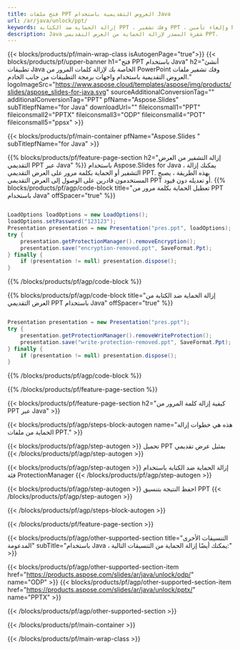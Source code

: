 ```yaml
---
title: فتح ملفات PPT العروض التقديمية باستخدام Java
url: /ar/java/unlock/ppt/
keywords: إزالة الحماية ضد الكتابة PPT ، وفك تشفير PPT ، وإلغاء تأمين PPT Presentation ، وإلغاء الحماية PPT
description: Java شفرة المصدر لإزالة الحماية من العرض التقديمي PPT.
---
```


{{< blocks/products/pf/main-wrap-class isAutogenPage="true">}}
{{< blocks/products/pf/upper-banner h1="فتح PPT باستخدام Java" h2="أنشئ تطبيقات Java الخاصة بك لإزالة كلمات المرور من PowerPoint وفك تشفير ملفات العروض التقديمية باستخدام واجهات برمجة التطبيقات من جانب الخادم." logoImageSrc="https://www.aspose.cloud/templates/aspose/img/products/slides/aspose_slides-for-java.svg" sourceAdditionalConversionTag="" additionalConversionTag="PPT" pfName="Aspose.Slides" subTitlepfName="for Java" downloadUrl="" fileiconsmall1="PPT" fileiconsmall2="PPTX" fileiconsmall3="ODP" fileiconsmall4="POT" fileiconsmall5="ppsx" >}}

{{< blocks/products/pf/main-container pfName="Aspose.Slides " subTitlepfName="for Java" >}}

{{% blocks/products/pf/feature-page-section  h2="إزالة التشفير من العرض التقديمي PPT عبر Java" %}}
باستخدام Aspose.Slides for Java ، يمكنك إزالة التشفير أو الحماية بكلمة مرور على العرض التقديمي PPT. بهذه الطريقة ، يصبح المستخدمون قادرين على الوصول إلى العرض التقديمي PPT أو تعديله دون قيود.
{{% blocks/products/pf/agp/code-block title="تعطيل الحماية بكلمة مرور من PPT باستخدام Java" offSpacer="true" %}}

```java

LoadOptions loadOptions = new LoadOptions();
loadOptions.setPassword("123123");
Presentation presentation = new Presentation("pres.ppt", loadOptions);
try {
    presentation.getProtectionManager().removeEncryption();
    presentation.save("encryption-removed.ppt", SaveFormat.Ppt);
} finally {
    if (presentation != null) presentation.dispose();
}
```

{{% /blocks/products/pf/agp/code-block %}}

{{% blocks/products/pf/agp/code-block title="إزالة الحماية ضد الكتابة من العرض التقديمي PPT باستخدام Java" offSpacer="true" %}}

```java

Presentation presentation = new Presentation("pres.ppt");
try {
    presentation.getProtectionManager().removeWriteProtection();
    presentation.save("write-protection-removed.ppt", SaveFormat.Ppt);
} finally {
    if (presentation != null) presentation.dispose();
}
```

{{% /blocks/products/pf/agp/code-block %}}

{{% /blocks/products/pf/feature-page-section %}}

{{< blocks/products/pf/feature-page-section  h2="كيفية إزالة كلمة المرور من PPT عبر Java" >}}

{{< blocks/products/pf/agp/steps-block-autogen name="هذه هي خطوات إزالة الحماية من ملفات PPT." >}}

{{< blocks/products/pf/agp/step-autogen >}}
تحميل PPT بمثيل عرض تقديمي
{{< /blocks/products/pf/agp/step-autogen >}}

{{< blocks/products/pf/agp/step-autogen >}}
إزالة الحماية ضد الكتابة باستخدام فئة ProtectionManager
{{< /blocks/products/pf/agp/step-autogen >}}

{{< blocks/products/pf/agp/step-autogen >}}
احفظ النتيجة بتنسيق PPT
{{< /blocks/products/pf/agp/step-autogen >}}

{{< /blocks/products/pf/agp/steps-block-autogen >}}

{{< /blocks/products/pf/feature-page-section >}}

{{< blocks/products/pf/agp/other-supported-section title="التنسيقات الأخرى المدعومة" subTitle="باستخدام Java ، يمكنك أيضًا إزالة الحماية من التنسيقات التالية:" >}}

{{< blocks/products/pf/agp/other-supported-section-item href="https://products.aspose.com/slides/ar/java/unlock/odp/" name="ODP" >}}
{{< blocks/products/pf/agp/other-supported-section-item href="https://products.aspose.com/slides/ar/java/unlock/pptx/" name="PPTX" >}}


{{< /blocks/products/pf/agp/other-supported-section >}}

{{< /blocks/products/pf/main-container >}}
    
{{< /blocks/products/pf/main-wrap-class >}}